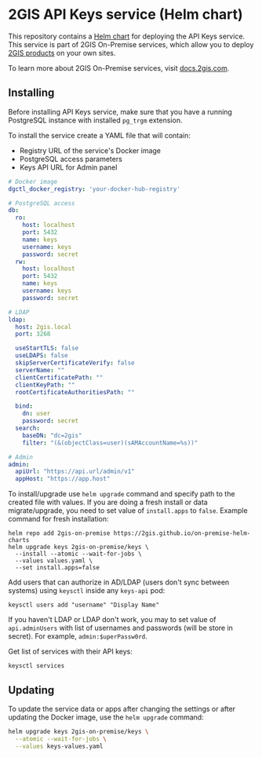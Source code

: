 # 2GIS API Keys service (Helm chart)

This repository contains a [Helm chart](https://helm.sh/docs/topics/charts/) for deploying the API Keys service. This
service is part of 2GIS On-Premise services, which allow you to deploy [2GIS products](https://dev.2gis.com/) on your
own sites.

To learn more about 2GIS On-Premise services, visit [docs.2gis.com](https://docs.2gis.com/en/on-premise/overview).

## Installing

Before installing API Keys service, make sure that you have a running PostgreSQL instance with installed `pg_trgm` extension.

To install the service create a YAML file that will contain:

- Registry URL of the service's Docker image
- PostgreSQL access parameters
- Keys API URL for Admin panel

```yaml
# Docker image
dgctl_docker_registry: 'your-docker-hub-registry'

# PostgreSQL access
db:
  ro:
    host: localhost
    port: 5432
    name: keys
    username: keys
    password: secret
  rw:
    host: localhost
    port: 5432
    name: keys
    username: keys
    password: secret

# LDAP
ldap:
  host: 2gis.local
  port: 3268

  useStartTLS: false
  useLDAPS: false
  skipServerCertificateVerify: false
  serverName: ""
  clientCertificatePath: ""
  clientKeyPath: ""
  rootCertificateAuthoritiesPath: ""

  bind:
    dn: user
    password: secret
  search:
    baseDN: "dc=2gis"
    filter: "(&(objectClass=user)(sAMAccountName=%s))"

# Admin
admin:
  apiUrl: "https://api.url/admin/v1"
  appHost: "https://app.host"
```

To install/upgrade use `helm upgrade` command and specify path to the created file with values. If you are doing a fresh
install or data migrate/upgrade, you need to set value of `install.apps` to `false`. Example command for fresh
installation:

```shell
helm repo add 2gis-on-premise https://2gis.github.io/on-premise-helm-charts
helm upgrade keys 2gis-on-premise/keys \
  --install --atomic --wait-for-jobs \
  --values values.yaml \
  --set install.apps=false
```

Add users that can authorize in AD/LDAP (users don't sync between systems) using `keysctl` inside any `keys-api` pod:

```shell
keysctl users add "username" "Display Name"
```

If you haven't LDAP or LDAP don't work, you may to set value of `api.adminUsers`
with list of usernames and passwords (will be store in secret). For example, `admin:$uperPassw0rd`.

Get list of services with their API keys:

```shell
keysctl services
```

## Updating

To update the service data or apps after changing the settings or after updating the Docker image, use
the `helm upgrade` command:

```bash
helm upgrade keys 2gis-on-premise/keys \
  --atomic --wait-for-jobs \
  --values keys-values.yaml
```

